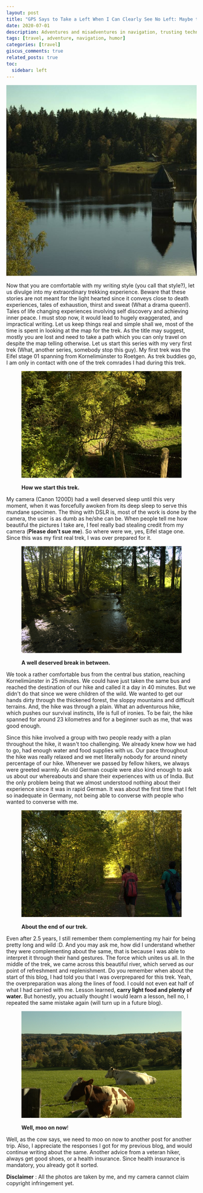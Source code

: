```yaml
---
layout: post
title: "GPS Says to Take a Left When I Can Clearly See No Left: Maybe the Phone is Right and I am Wrong"
date: 2020-07-01
description: Adventures and misadventures in navigation, trusting technology, and finding your way
tags: [travel, adventure, navigation, humor]
categories: [travel]
giscus_comments: true
related_posts: true
toc:
  sidebar: left
---
```


![](/assets/img/posts/img-20171014-wa0007.jpg)

Now that you are comfortable with my writing style (you call that style?), let us divulge into my extraordinary trekking experience. Beware that these stories are not meant for the light hearted since it conveys close to death experiences, tales of exhaustion, thirst and sweat (What a drama queen!). Tales of life changing experiences involving self discovery and achieving inner peace. I must stop now, it would lead to hugely exaggerated, and impractical writing. Let us keep things real and simple shall we, most of the time is spent in looking at the map for the trek. As the title may suggest, mostly you are lost and need to take a path which you can only travel on despite the map telling otherwise. Let us start this series with my very first trek (What, another series, somebody stop this guy). My first trek was the Eifel stage 01 spanning from Kornelimünster to Roetgen. As trek buddies go, I am only in contact with one of the trek comrades I had during this trek.

<figure>

![](/assets/img/posts/img-20171014-wa0021.jpg)

<figcaption>

**How we start this trek.**

</figcaption>

</figure>

My camera (Canon 1200D) had a well deserved sleep until this very moment, when it was forcefully awoken from its deep sleep to serve this mundane specimen. The thing with DSLR is, most of the work is done by the camera, the user is as dumb as he/she can be. When people tell me how beautiful the pictures I take are, I feel really bad stealing credit from my camera (**Please don't sue me**). So where were we, yes, Eifel stage one. Since this was my first real trek, I was over prepared for it.

<figure>

![](/assets/img/posts/img_3249.jpg)

<figcaption>

**A well deserved break in between.**

</figcaption>

</figure>

We took a rather comfortable bus from the central bus station, reaching Kornelimünster in 25 minutes. We could have just taken the same bus and reached the destination of our hike and called it a day in 40 minutes. But we didn't do that since we were children of the wild. We wanted to get our hands dirty through the thickened forest, the sloppy mountains and difficult terrains. And, the hike was through a plain. What an adventurous hike, which pushes our survival instincts, life is full of ironies. To be fair, the hike spanned for around 23 kilometres and for a beginner such as me, that was good enough.

Since this hike involved a group with two people ready with a plan throughout the hike, it wasn't too challenging. We already knew how we had to go, had enough water and food supplies with us. Our pace throughout the hike was really relaxed and we met literally nobody for around ninety percentage of our hike. Whenever we passed by fellow hikers, we always were greeted warmly. An old German couple were also kind enough to ask us about our whereabouts and share their experiences with us of India. But the only problem being that we almost understood nothing about their experience since it was in rapid German. It was about the first time that I felt so inadequate in Germany, not being able to converse with people who wanted to converse with me.

<figure>

![](/assets/img/posts/img-20171014-wa0015.jpg)

<figcaption>

**About the end of our trek.**

</figcaption>

</figure>

Even after 2.5 years, I still remember them complementing my hair for being pretty long and wild :D. And you may ask me, how did I understand whether they were complementing about the same, that is because I was able to interpret it through their hand gestures. The force which unites us all. In the middle of the trek, we came across this beautiful river, which served as our point of refreshment and replenishment. Do you remember when about the start of this blog, I had told you that I was overprepared for this trek. Yeah, the overpreparation was along the lines of food. I could not even eat half of what I had carried with me. Lesson learned, **carry light food and plenty of water.** But honestly, you actually thought I would learn a lesson, hell no, I repeated the same mistake again (will turn up in a future blog).

<figure>

![](/assets/img/posts/img_3320.jpg)

<figcaption>

**Well, moo on now**!

</figcaption>

</figure>

Well, as the cow says, we need to moo on now to another post for another trip. Also, I appreciate the responses I got for my previous blog, and would continue writing about the same. Another advice from a veteran hiker, always get good shoes, or a health insurance. Since health insurance is mandatory, you already got it sorted.

**Disclaimer** : All the photos are taken by me, and my camera cannot claim copyright infringement yet.

